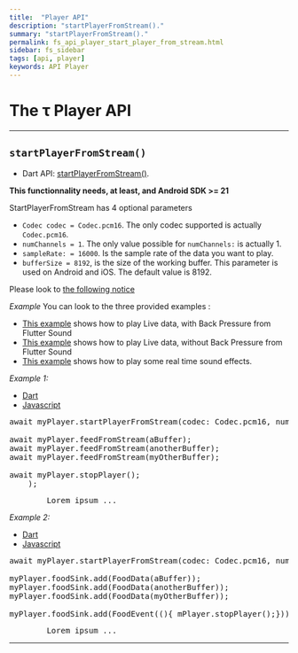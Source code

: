 ```yaml
---
title:  "Player API"
description: "startPlayerFromStream()."
summary: "startPlayerFromStream()."
permalink: fs_api_player_start_player_from_stream.html
sidebar: fs_sidebar
tags: [api, player]
keywords: API Player
---
```

# The &tau; Player API

--------------------------------------------------------------------------------------------------------------------------------

## `startPlayerFromStream()`

- Dart API: [startPlayerFromStream()](pages/flutter-sound/api/player/FlutterSoundPlayer/startPlayerFromStream.html).

**This functionnality needs, at least, and Android SDK >= 21**

StartPlayerFromStream has 4 optional parameters

- `Codec codec = Codec.pcm16`. The only codec supported is actually `Codec.pcm16`.
- `numChannels = 1`. The only value possible for `numChannels:` is actually 1.
- `sampleRate: = 16000`. Is the sample rate of the data you want to play.
- `bufferSize = 8192`, is the size of the working buffer. This parameter is used on Android and iOS. The default value is 8192.

Please look to [the following notice](guides_play_stream)

*Example*
You can look to the three provided examples :

- [This example](flutter_sound_examples_playback_from_stream_2) shows how to play Live data, with Back Pressure from Flutter Sound
- [This example](flutter_sound_examples_playback_from_stream_1) shows how to play Live data, without Back Pressure from Flutter Sound
- [This example](flutter_sound_examples_sound_effects) shows how to play some real time sound effects.

*Example 1:*
<ul id="profileTabs" class="nav nav-tabs">
    <li class="active"><a href="#dart" data-toggle="tab">Dart</a></li>
    <li><a href="#javascript" data-toggle="tab">Javascript</a></li>
</ul>
<div class="tab-content">

<div role="tabpanel" class="tab-pane active" id="dart">

<pre>
await myPlayer.startPlayerFromStream(codec: Codec.pcm16, numChannels: 1, sampleRate: 48000);

await myPlayer.feedFromStream(aBuffer);
await myPlayer.feedFromStream(anotherBuffer);
await myPlayer.feedFromStream(myOtherBuffer);

await myPlayer.stopPlayer();
    );
</pre>

</div>

<div role="tabpanel" class="tab-pane" id="javascript">
<pre>
        Lorem ipsum ...
</pre>
</div>

</div>

*Example 2:*
<ul id="profileTabs" class="nav nav-tabs">
    <li class="active"><a href="#dart" data-toggle="tab">Dart</a></li>
    <li><a href="#javascript" data-toggle="tab">Javascript</a></li>
</ul>
<div class="tab-content">

<div role="tabpanel" class="tab-pane active" id="dart">

<pre>
await myPlayer.startPlayerFromStream(codec: Codec.pcm16, numChannels: 1, sampleRate: 48000);

myPlayer.foodSink.add(FoodData(aBuffer));
myPlayer.foodSink.add(FoodData(anotherBuffer));
myPlayer.foodSink.add(FoodData(myOtherBuffer));

myPlayer.foodSink.add(FoodEvent((){_mPlayer.stopPlayer();}));
</pre>

</div>

<div role="tabpanel" class="tab-pane" id="javascript">
<pre>
        Lorem ipsum ...
</pre>
</div>

</div>


---------------------------------------------------------------------------------------------------------------------------------------------
